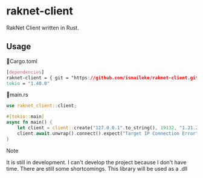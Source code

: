 # raknet-client
RakNet Client written in Rust.

## Usage

📄Cargo.toml
```css
[dependencies]
raknet-client = { git = "https://github.com/ismaileke/raknet-client.git", branch = "master" }
tokio = "1.40.0"
```


📄main.rs
```rust
use raknet_client::client;

#[tokio::main]
async fn main() {
    let client = client::create("127.0.0.1".to_string(), 19132, "1.21.23".to_string(), true); // target address, target port, client version, debug mode
    client.await.unwrap().connect().expect("Target IP Connection Error");
}
```

> [!NOTE]
> It is still in development. I can't develop the project because I don't have time. There are still some shortcomings. This library will be used as a .dll

